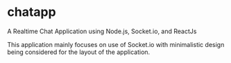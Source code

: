 # chatapp
A Realtime Chat Application using Node.js, Socket.io, and ReactJs

This application mainly focuses on use of Socket.io with minimalistic design being considered for the layout of the application.
